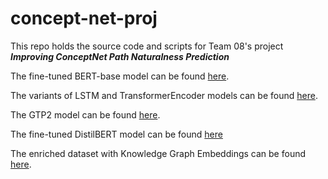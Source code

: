 # concept-net-proj

This repo holds the source code and scripts for Team 08's project ***Improving ConceptNet Path Naturalness Prediction***

The fine-tuned BERT-base model can be found [here](https://github.com/CS4248-Team08/concept-net-proj/tree/lirc572/BERT-finetune).

The variants of LSTM and TransformerEncoder models can be found [here](https://github.com/CS4248-Team08/concept-net-proj/tree/wp/LSTM-and-TransformerEncoder).

The GTP2 model can be found [here](https://github.com/CS4248-Team08/concept-net-proj/tree/raymond/GPT2).

The fine-tuned DistilBERT model can be found [here](https://github.com/CS4248-Team08/concept-net-proj/tree/wp/DistilBERT-finetune)

The enriched dataset with Knowledge Graph Embeddings can be found [here](https://github.com/CS4248-Team08/concept-net-proj/tree/sqf/KG-Embedding).
